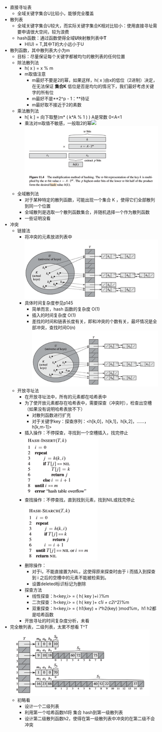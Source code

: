 - 直接寻址表
	- 全域关键字集合U比较小，能够完全覆盖
- 散列表
	- 全域关键字集合U较大，而实际关键字集合K相对比较小：使用直接寻址需要申请很大空间，较为浪费
	- hash函数：通过函数使得全域**U**映射散列表中**T**
		- H(U) = T,其中T的大小远小于U
- 散列函数，其中散列表大小为m
	- 目标：尽量保证每个关键字都被均匀的散列表的任何位置
	- 除法散列法
		- h( x ) = x % m
		- m取值注意
			- m最好不要是2的幂，如果这样，h( x )由x的低位（2进制）决定，在无法保证 **集合K** 低位是否是均匀的情况下，我们最好考虑关键字的所有位
			- m最好不是**2^p - 1：**待证
			- m最好取不接近于2的素数
	- 乘法散列法
		- h[ k ] = 向下取整(m* ( k*A % 1 ) )  A是常数  0<A<1
		- 乘法对m取值不敏感，一般取2的幂<img src="https://api2.mubu.com/v3/document_image/16c247a3-655d-463d-bd1b-8404c69d9f28-1115003.jpg" /> ![image.jpg](../assets/90cef844-1ee1-49c0-915e-e1490703e289-1115003.jpg)
	- 全域散列法
		- 对于某种特定的散列函数，可能出现一个集合 K ，使得它们全部散列到同一个位置
		- 全域散列是选取一个散列函数集合，并随机选择一个作为散列函数
		- 一些证明没看
- 冲突
	- 链接法
		- 将冲突的元素放进列表中 ![image.jpg](../assets/06207e68-bae0-4d28-8758-7fcc408c67f5-1115003.jpg)
		- 具体时间复杂度参见p145
			- 简单而言，hash 函数的复杂度 O(1)
			- 插入的时间复杂度 O(1)
			- 差找的时间和链表长度有关，即和冲突的个数有关，最坏情况是全部冲突，查找时间O(n) ![image.jpg](../assets/06207e68-bae0-4d28-8758-7fcc408c67f5-1115003.jpg)
	- 开放寻址法
		- 在开放寻址法中，所有的元素都在哈希表中
		- 为了使开放元素都存在哈希表中，需要探查（冲突时），检查出空槽（如果没有说明哈希表放不下）
			- 对散列函数进行扩充
			- 对于关键字key：探查序列：<h[k,0]，h[k,1]，h[k,2]，......，h[k,m-1]>
		- 插入操作：不停探查，寻找到一个空槽插入，找完停止 ![image.jpg](../assets/64729a06-4f09-4374-a993-70c10bd53925-1115003.jpg)
		- 查找操作：不停查找，直到找到元素，找到NIL或找完停止 ![image.jpg](../assets/14edfa3b-625b-4c41-858d-1ccb42426ee5-1115003.jpg)
		- 删除操作：
			- 对于i，不能直接置为NIL，这使得原来探查时由于 i 而插入到探查到 i 之后的空槽中的元素不能被检索到。
			- 设置deleted标识标记为删除
		- 探查方法
			- 线性探查：h<key,i> = ( h( key )+i )%m
			- 二次探查：h<key,i> = ( h( key )+ c1*i + c2*i^2)%m
			- 双重探查：h<key,i> = ( h1(key) + i*h2(key) )mod%m，h1 h2都是哈希函数
		- 开放寻址的时间复杂度分析，未看
- 完全散列表，二级列表，太累不想看 T^T ![image.jpg](../assets/7d9ed30f-8817-4d55-9e41-bc07a7de7e3c-1115003.jpg)
	- 初略看
		- 设计一个二级列表
		- 利用第一个哈希函数h1将 集合 hash到第一级散列表
		- 设计第二级散列函数h2，使得在第一级散列表中冲突的在第二级不会冲突